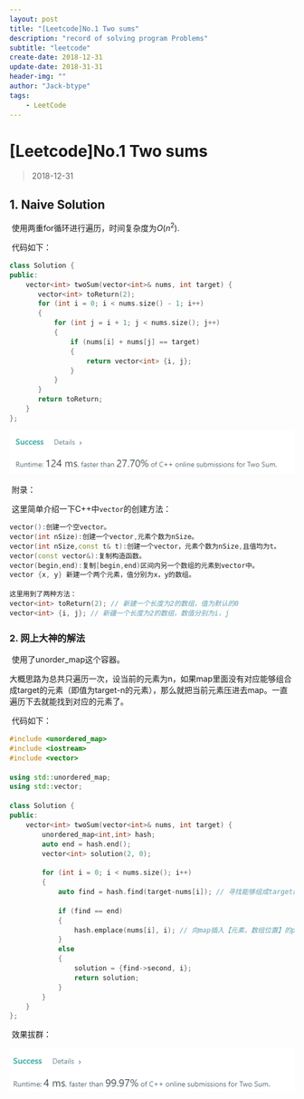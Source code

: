 ```yaml
---
layout: post
title: "[Leetcode]No.1 Two sums"
description: "record of solving program Problems"
subtitle: "leetcode"
create-date: 2018-12-31
update-date: 2018-31-31
header-img: ""
author: "Jack-btype"
tags:
    - LeetCode
---
```


# [Leetcode]No.1 Two sums

> 2018-12-31

## 1. Naive Solution

​	使用两重for循环进行遍历，时间复杂度为$O(n^2)$.

​	代码如下：

```c++
class Solution {
public:
    vector<int> twoSum(vector<int>& nums, int target) {
       vector<int> toReturn(2);
       for (int i = 0; i < nums.size() - 1; i++)
       {
           for (int j = i + 1; j < nums.size(); j++)
           {
               if (nums[i] + nums[j] == target)
               {
                   return vector<int> {i, j};
               }
           }
       }
       return toReturn;
    }
};
```

![leetcode_No1_1](https://raw.githubusercontent.com/Jack-btype/Jack-btype.github.io/master/img/leetcode_No1_1.PNG)

​	附录：

​	这里简单介绍一下C++中`vector`的创建方法：

```C++
vector():创建一个空vector。
vector(int nSize):创建一个vector,元素个数为nSize。
vector(int nSize,const t& t):创建一个vector，元素个数为nSize,且值均为t。
vector(const vector&):复制构造函数。
vector(begin,end):复制[begin,end)区间内另一个数组的元素到vector中。
vector {x, y} 新建一个两个元素，值分别为x，y的数组。 

这里用到了两种方法：
vector<int> toReturn(2); // 新建一个长度为2的数组，值为默认的0
vector<int> {i, j}; // 新疆一个长度为2的数组，数值分别为i，j
```

### 2. 网上大神的解法

​	使用了unorder_map这个容器。

​	大概思路为总共只遍历一次，设当前的元素为n，如果map里面没有对应能够组合成target的元素（即值为target-n的元素），那么就把当前元素压进去map。一直遍历下去就能找到对应的元素了。

​	代码如下：

```C++
#include <unordered_map>
#include <iostream>
#include <vector>

using std::unordered_map;
using std::vector;

class Solution {
public:
    vector<int> twoSum(vector<int>& nums, int target) {
        unordered_map<int,int> hash;
        auto end = hash.end();
        vector<int> solution(2, 0);
        
        for (int i = 0; i < nums.size(); i++)
        {
            auto find = hash.find(target-nums[i]); // 寻找能够组成target的另一个元素
            
            if (find == end)
            {
                hash.emplace(nums[i], i); // 向map插入【元素，数组位置】的pair
            }
            else
            {
                solution = {find->second, i};
                return solution;
            }
        }
    }
};
```

​	效果拔群：

![leetcode_No1_2](https://raw.githubusercontent.com/Jack-btype/Jack-btype.github.io/master/img/leetcode_No1_2.PNG)